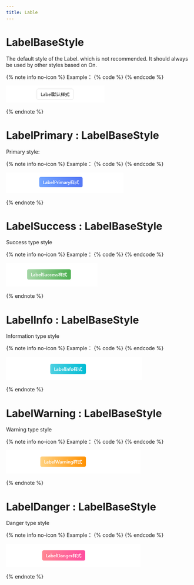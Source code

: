 ```yaml
---
title: Lable
---
```


# LabelBaseStyle

The default style of the Label. which is not recommended. It should always be used by other styles based on On.

{% note info no-icon %}
Example：
{% code %}
    <Label Content="Label default style" Margin="10"></Label>
{% endcode %}

![Label.BaseStyle](https://raw.githubusercontent.com/HandyOrg/HandyOrgResource/master/HandyControl/Doc/native_controls/Label.BaseStyle.png)

{% endnote %}

# LabelPrimary : LabelBaseStyle

Primary style:

{% note info no-icon %}
Example：
{% code %}
    <Label Content="LabelPrimary style" Margin="10" Style="{DynamicResource LabelPrimary}"></Label>
{% endcode %}

![Label.PrimaryStyle](https://raw.githubusercontent.com/HandyOrg/HandyOrgResource/master/HandyControl/Doc/native_controls/Label.PrimaryStyle.png)

{% endnote %}

# LabelSuccess : LabelBaseStyle

Success type style

{% note info no-icon %}
Example：
{% code %}
    <Label Content="LabelSuccess style" Margin="10" Style="{DynamicResource LabelSuccess}"></Label>
{% endcode %}

![Label.SuccessStyle](https://raw.githubusercontent.com/HandyOrg/HandyOrgResource/master/HandyControl/Doc/native_controls/Label.SuccessStyle.png)

{% endnote %}

# LabelInfo : LabelBaseStyle

Information type style

{% note info no-icon %}
Example：
{% code %}
    <Label Content="LabelInfo style" Margin="10" Style="{DynamicResource LabelInfo}"></Label>
{% endcode %}

![Label.InfoStyle](https://raw.githubusercontent.com/HandyOrg/HandyOrgResource/master/HandyControl/Doc/native_controls/Label.InfoStyle.png)

{% endnote %}

# LabelWarning : LabelBaseStyle

Warning type style 

{% note info no-icon %}
Example：
{% code %}
    <Label Content="LabelWarning style" Margin="10" Style="{DynamicResource LabelWarning}"></Label>
{% endcode %}

![Label.WarningStyle](https://raw.githubusercontent.com/HandyOrg/HandyOrgResource/master/HandyControl/Doc/native_controls/Label.WarningStyle.png)

{% endnote %}

# LabelDanger : LabelBaseStyle

Danger type style 

{% note info no-icon %}
Example：
{% code %}
    <Label Content="LabelDanger style" Margin="10" Style="{DynamicResource LabelDanger}"></Label>
{% endcode %}

![Label.DangerStyle](https://raw.githubusercontent.com/HandyOrg/HandyOrgResource/master/HandyControl/Doc/native_controls/Label.DangerStyle.png)

{% endnote %}